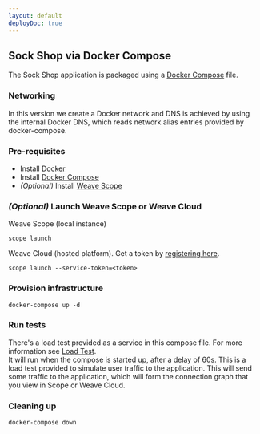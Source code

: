 ```yaml
---
layout: default
deployDoc: true
---
```


## Sock Shop via Docker Compose

The Sock Shop application is packaged using a [Docker Compose](https://docs.docker.com/compose/) file.

### Networking

In this version we create a Docker network and DNS is achieved by using the internal Docker DNS, which reads network alias entries provided by docker-compose.

### Pre-requisites

- Install [Docker](https://www.docker.com/products/overview)
- Install [Docker Compose](https://docs.docker.com/compose/install/)
- *(Optional)* Install [Weave Scope](https://www.weave.works/install-weave-scope/)

### *(Optional)* Launch Weave Scope or Weave Cloud

Weave Scope (local instance)

    scope launch

Weave Cloud (hosted platform). Get a token by [registering here](http://cloud.weave.works/).

    scope launch --service-token=<token>

### Provision infrastructure

<!-- deploy-test-start create-infrastructure -->

    docker-compose up -d 

<!-- deploy-test-end -->

<!-- deploy-test-hidden create-infrastructure 
    docker run -td -\-net=dockercompose_default -\-name healthcheck andrius/alpine-ruby /bin/sh &>/dev/null
    docker cp /repo/deploy/healthcheck.rb healthcheck:/healthcheck.rb
-->

### Run tests

There's a load test provided as a service in this compose file. For more information see [Load Test](#loadtest).  
It will run when the compose is started up, after a delay of 60s. This is a load test provided to simulate user traffic to the application.
This will send some traffic to the application, which will form the connection graph that you view in Scope or Weave Cloud. 

<!-- deploy-test-hidden run-tests
    
    docker exec -t healthcheck ruby /healthcheck.rb -s user,catalogue,queue-master,cart,shipping,payment,orders -d 60
    if [ $? -ne 0 ]; then 
        docker rm -f healthcheck 
        exit 1; 
    fi
    docker rm -f healthcheck 

-->

### Cleaning up

<!-- deploy-test-start destroy-infrastructure -->

    docker-compose down
   
<!-- deploy-test-end -->

